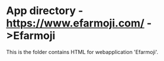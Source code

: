 # App directory - https://www.efarmoji.com/ ->Efarmoji
This is the folder contains HTML for webapplication 'Efarmoji'. 
